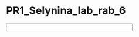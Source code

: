 # PR1_Selynina_lab_rab_6
<!DOCTYPE html> 
<html> 
<head> 
<script src="http://code.jquery.com/jquery-latest.js"> 
</script> 
<script>
var a = Math.floor(Math.random() * 256);
var b = Math.floor(Math.random() * 256);
var c = Math.floor(Math.random() * 256);
var color = 'rgb(' + a + ',' + b + ',' + c + ')';
$(document).ready(function () {
$("INPUT").keypress(function () {
$(this).css("background-color", color);
});
});
</script> 
</head> 
<body> 
<INPUT TYPE ="text" SIZE ="40">
</body> 
</html>
